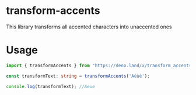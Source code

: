 # transform-accents
This library transforms all accented characters into unaccented ones 

# Usage
````Typescript
import { transformAccents } from "https://deno.land/x/transform_accents/mod.ts";

const transformText: string = transformAccents('Aéùè');

console.log(transformText); //Aeue
````